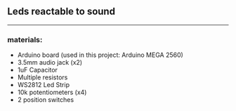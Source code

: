 ## Leds reactable to sound
---
### materials:

 - Arduino board (used in this project: Arduino MEGA 2560)
 - 3.5mm audio jack (x2)
 - 1uF Capacitor 
 - Multiple resistors 
 - WS2812 Led Strip 
 - 10k potentiometers (x4)
 - 2 position switches
